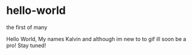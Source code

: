 # hello-world
the first of many 

Hello World, 
My names Kalvin and although im new to to gif ill soon be a pro! Stay tuned! 
